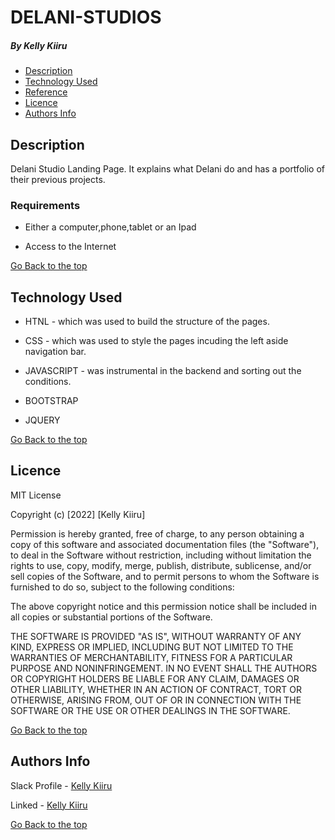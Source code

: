# DELANI-STUDIOS

##### By Kelly Kiiru 


+ [Description](#description)
+ [Technology Used](#technology-used)
+ [Reference](#reference)
+ [Licence](#licence)
+ [Authors Info](#author-Info)

## Description
<p>Delani Studio Landing Page. It explains what Delani do and has a portfolio of their previous projects.</p>


### Requirements

* Either a computer,phone,tablet or an Ipad

* Access to the Internet


[Go Back to the top](#DELANI-STUDIOS)
## Technology Used
* HTNL - which was used to build the structure of the pages.

* CSS - which was used to style the pages incuding the left aside navigation bar.

* JAVASCRIPT - was instrumental in the backend and sorting out the conditions.

* BOOTSTRAP

* JQUERY

[Go Back to the top](#DELANI-STUDIOS)

## Licence

MIT License

Copyright (c) [2022] [Kelly Kiiru]

Permission is hereby granted, free of charge, to any person obtaining a copy
of this software and associated documentation files (the "Software"), to deal
in the Software without restriction, including without limitation the rights
to use, copy, modify, merge, publish, distribute, sublicense, and/or sell
copies of the Software, and to permit persons to whom the Software is
furnished to do so, subject to the following conditions:

The above copyright notice and this permission notice shall be included in all
copies or substantial portions of the Software.

THE SOFTWARE IS PROVIDED "AS IS", WITHOUT WARRANTY OF ANY KIND, EXPRESS OR
IMPLIED, INCLUDING BUT NOT LIMITED TO THE WARRANTIES OF MERCHANTABILITY,
FITNESS FOR A PARTICULAR PURPOSE AND NONINFRINGEMENT. IN NO EVENT SHALL THE
AUTHORS OR COPYRIGHT HOLDERS BE LIABLE FOR ANY CLAIM, DAMAGES OR OTHER
LIABILITY, WHETHER IN AN ACTION OF CONTRACT, TORT OR OTHERWISE, ARISING FROM,
OUT OF OR IN CONNECTION WITH THE SOFTWARE OR THE USE OR OTHER DEALINGS IN THE
SOFTWARE.

[Go Back to the top](#DELANI-STUDIOS)

## Authors Info

Slack Profile - [Kelly Kiiru](https://app.slack.com/client/T0101L740P4/D02U92P50AV/user_profile/U02TWD8AEDQ)

Linked - [Kelly Kiiru](https://www.linkedin.com/in/kiiru-ryan-15a852231/)

[Go Back to the top](#DELANI-STUDIOS)
